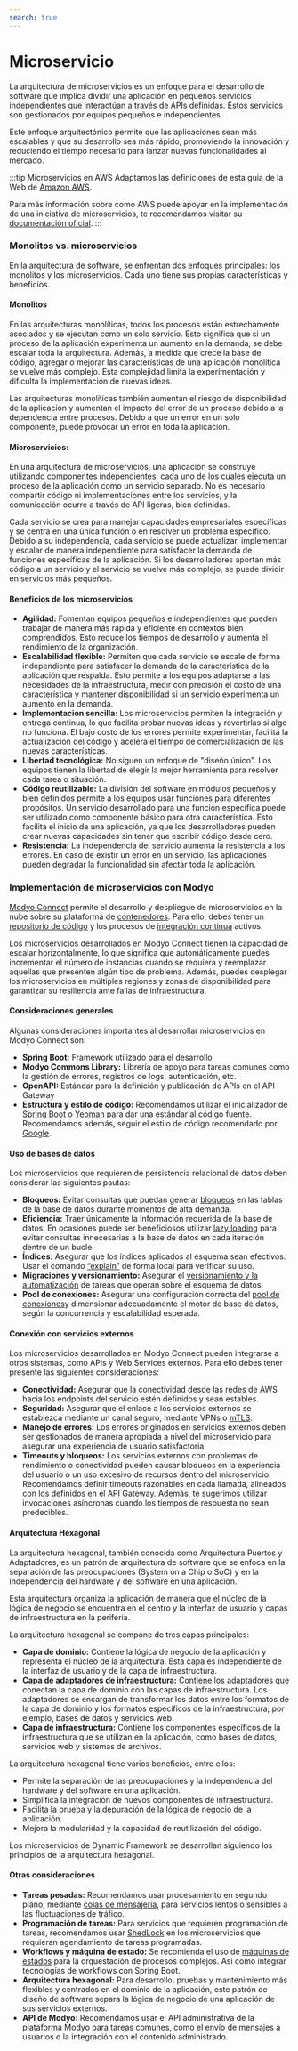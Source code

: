 ```yaml
---
search: true
---
```


# Microservicio

La arquitectura de microservicios es un enfoque para el desarrollo de software que implica dividir una aplicación en pequeños servicios independientes que interactúan a través de APIs definidas. Estos servicios son gestionados por equipos pequeños e independientes.

Este enfoque arquitectónico permite que las aplicaciones sean más escalables y que su desarrollo sea más rápido, promoviendo la innovación y reduciendo el tiempo necesario para lanzar nuevas funcionalidades al mercado.

:::tip Microservicios en AWS
Adaptamos las definiciones de esta guía de la Web de [Amazon AWS](https://aws.amazon.com).

Para más información sobre como AWS puede apoyar en la implementación de una iniciativa de microservicios, te recomendamos visitar su [documentación oficial](https://aws.amazon.com/microservices).
:::

### Monolitos vs. microservicios

En la arquitectura de software, se enfrentan dos enfoques principales: los monolitos y los microservicios. Cada uno tiene sus propias características y beneficios.

#### Monolitos
En las arquitecturas monolíticas, todos los procesos están estrechamente asociados y se ejecutan como un solo servicio. Esto significa que si un proceso de la aplicación experimenta un aumento en la demanda, se debe escalar toda la arquitectura. Además, a medida que crece la base de código, agregar o mejorar las características de una aplicación monolítica se vuelve más complejo. Esta complejidad limita la experimentación y dificulta la implementación de nuevas ideas.

Las arquitecturas monolíticas también aumentan el riesgo de disponibilidad de la aplicación y  aumentan el impacto del error de un proceso debido a la dependencia entre procesos. Debido a que un error en un solo componente, puede provocar un error en toda la aplicación.

#### Microservicios:
En una arquitectura de microservicios, una aplicación se construye utilizando componentes independientes, cada uno de los cuales ejecuta un proceso de la aplicación como un servicio separado. No es necesario compartir código ni implementaciones entre los servicios, y la comunicación ocurre a través de API ligeras, bien definidas.

Cada servicio se crea para manejar capacidades empresariales específicas y se centra en una única función o en resolver un problema específico.  Debido a su independencia, cada servicio se puede actualizar, implementar y escalar de manera independiente para satisfacer la demanda de funciones específicas de la aplicación. Si los desarrolladores aportan más código a un servicio y el servicio se vuelve más complejo, se puede dividir en servicios más pequeños.

#### Beneficios de los microservicios

- **Agilidad:** Fomentan equipos pequeños e independientes que pueden trabajar de manera más rápida y eficiente en contextos bien comprendidos. Esto reduce los tiempos de desarrollo y aumenta el rendimiento de la organización.
- **Escalabilidad flexible:** Permiten que cada servicio se escale de forma independiente para satisfacer la demanda de la característica de la aplicación que respalda. Esto permite a los equipos adaptarse a las necesidades de la infraestructura, medir con precisión el costo de una característica y mantener disponibilidad si un servicio experimenta un aumento en la demanda.
- **Implementación sencilla:** Los microservicios permiten la integración y entrega continua, lo que facilita probar nuevas ideas y revertirlas si algo no funciona. El bajo costo de los errores permite experimentar, facilita la actualización del código y acelera el tiempo de comercialización de las nuevas características.
- **Libertad tecnológica:** No siguen un enfoque de "diseño único". Los equipos tienen la libertad de elegir la mejor herramienta para resolver cada tarea o situación.
- **Código reutilizable:** La división del software en módulos pequeños y bien definidos permite a los equipos usar funciones para diferentes propósitos. Un servicio desarrollado para una función específica puede ser utilizado como componente básico para otra característica. Esto facilita el inicio de una aplicación, ya que los desarrolladores pueden crear nuevas capacidades sin tener que escribir código desde cero.
- **Resistencia:** La independencia del servicio aumenta la resistencia a los errores. En caso de existir un error en un servicio, las aplicaciones pueden degradar la funcionalidad sin afectar toda la aplicación.

### Implementación de microservicios con Modyo

[Modyo Connect](/es/connect) permite el desarrollo y despliegue de microservicios en la nube sobre su plataforma de [contenedores](/es/connect/components/infrastructure.md#contenedores). Para ello, debes tener un [repositorio de código](/es/connect/components/development.md#repositorio-de-codigo) y los procesos de [integración continua](/es/connect/components/development.md#integracion-continua) activos.

Los microservicios desarrollados en Modyo Connect tienen la capacidad de escalar horizontalmente, lo que significa que automáticamente puedes incrementar el número de instancias cuando se requiera y reemplazar aquellas que presenten algún tipo de problema. Además, puedes desplegar los microservicios en múltiples regiones y zonas de disponibilidad para garantizar su resiliencia ante fallas de infraestructura.

#### Consideraciones generales

Algunas consideraciones importantes al desarrollar microservicios en Modyo Connect son:

- **Spring Boot:** Framework utilizado para el desarrollo
- **Modyo Commons Library:** Librería de apoyo para tareas comunes como la gestión de errores, registros de logs,
  autenticación, etc.
- **OpenAPI:** Estándar para la definición y publicación de APIs en el API Gateway
- **Estructura y estilo de código:** Recomendamos utilizar el inicializador de [Spring Boot](https://start.spring.io)
  o [Yeoman](https://yeoman.io/generators) para dar una estándar al código fuente. Recomendamos además, seguir el
  estilo de código recomendado por [Google](https://google.github.io/styleguide/javaguide.html).

#### Uso de bases de datos

Los microservicios que requieren de persistencia relacional de datos deben considerar las siguientes pautas:

- **Bloqueos:** Evitar consultas que puedan generar [bloqueos](https://www.baeldung.com/jpa-pessimistic-locking) en las tablas de la base de datos durante momentos de alta demanda.
- **Eficiencia:** Traer únicamente la información requerida de la base de datos. En ocasiones puede ser beneficiosos utilizar [lazy loading](https://www.baeldung.com/hibernate-lazy-eager-loading) para evitar consultas innecesarias a la base de datos en cada iteración dentro de un bucle.
- **Índices:** Asegurar que los índices aplicados al esquema sean efectivos. Usar el comando [“explain”](https://dev.mysql.com/doc/refman/8.0/en/using-explain.html) de forma local para verificar su uso.
- **Migraciones y versionamiento:** Asegurar el [versionamiento y la automatización](https://flywaydb.org) de tareas que operan sobre el esquema de datos.
- **Pool de conexiones:** Asegurar una configuración correcta del [pool de conexiones](https://www.baeldung.com/java-connection-pooling)y dimensionar adecuadamente el motor de base de datos, según la concurrencia y escalabilidad esperada.

#### Conexión con servicios externos

Los microservicios desarrollados en Modyo Connect pueden integrarse a otros sistemas, como APIs y Web Services externos. Para ello debes tener presente las siguientes consideraciones:

- **Conectividad:** Asegurar que la conectividad desde las redes de AWS hacia los endpoints del servicio estén definidos y sean estables.
- **Seguridad:** Asegurar que el enlace a los servicios externos se establezca mediante un canal seguro, mediante VPNs o [mTLS](https://www.cloudflare.com/learning/access-management/what-is-mutual-tls/).
- **Manejo de errores:** Los errores originados en servicios externos deben ser gestionados de manera apropiada a nivel del microservicio para asegurar una experiencia de usuario satisfactoria.
- **Timeouts y bloqueos:** Los servicios externos con problemas de rendimiento o conectividad pueden causar bloqueos en la experiencia del usuario o un uso excesivo de recursos dentro del microservicio. Recomendamos definir timeouts razonables en cada llamada, alineados con los definidos en el API Gateway. Además, te sugerimos utilizar invocaciones asíncronas cuando los tiempos de respuesta no sean predecibles.

#### Arquitectura Héxagonal
La arquitectura hexagonal, también conocida como Arquitectura Puertos y Adaptadores, es un patrón de arquitectura de software que se enfoca en la separación de las preocupaciones (System on a Chip o SoC) y en la independencia del hardware y del software en una aplicación.

Esta arquitectura organiza la aplicación de manera que el núcleo de la lógica de negocio se encuentra en el centro y la interfaz de usuario y capas de infraestructura en la periferia.

La arquitectura hexagonal se compone de tres capas principales:

- **Capa de dominio:** Contiene la lógica de negocio de la aplicación y representa el núcleo de la arquitectura. Esta capa es independiente de la interfaz de usuario y de la capa de infraestructura.
- **Capa de adaptadores de infraestructura:** Contiene los adaptadores que conectan la capa de dominio con las capas de infraestructura. Los adaptadores se encargan de transformar los datos entre los formatos de la capa de dominio y los formatos específicos de la infraestructura; por ejemplo, bases de datos y servicios web.
- **Capa de infraestructura:** Contiene los componentes específicos de la infraestructura que se utilizan en la aplicación, como bases de datos, servicios web y sistemas de archivos.

La arquitectura hexagonal tiene varios beneficios, entre ellos:

- Permite la separación de las preocupaciones y la independencia del hardware y del software en una aplicación.
- Simplifica la integración de nuevos componentes de infraestructura.
- Facilita la prueba y la depuración de la lógica de negocio de la aplicación.
- Mejora la modularidad y la capacidad de reutilización del código.

Los microservicios de Dynamic Framework se desarrollan siguiendo los principios de la arquitectura hexagonal.


#### Otras consideraciones

- **Tareas pesadas:** Recomendamos usar procesamiento en segundo plano, mediante [colas de mensajería](../components/infrastructure.md#colas-de-mensajeria), para servicios lentos o sensibles a las fluctuaciones de tráfico.
- **Programación de tareas:** Para servicios que requieren programación de tareas, recomendamos usar [ShedLock](https://www.baeldung.com/shedlock-spring) en los microservicios que requieran agendamiento de tareas programadas.
- **Workflows y máquina de estado:** Se recomienda el uso de [máquinas de estados](https://www.baeldung.com/spring-state-machine) para la orquestación de procesos complejos. Así como integrar tecnologías de workflows con Spring Boot.
- **Arquitectura hexagonal:** Para desarrollo, pruebas y mantenimiento más flexibles y centrados en el dominio de la aplicación, este patrón de diseño de software separa la lógica de negocio de una aplicación de sus servicios externos.
- **API de Modyo:** Recomendamos usar el API administrativa de la plataforma Modyo para tareas comunes, como el envío de mensajes a usuarios o la integración con el contenido administrado.
